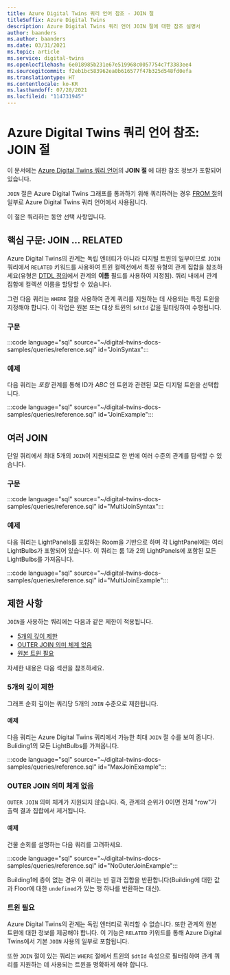 ```yaml
---
title: Azure Digital Twins 쿼리 언어 참조 - JOIN 절
titleSuffix: Azure Digital Twins
description: Azure Digital Twins 쿼리 언어 JOIN 절에 대한 참조 설명서
author: baanders
ms.author: baanders
ms.date: 03/31/2021
ms.topic: article
ms.service: digital-twins
ms.openlocfilehash: 6e018985b231e67e519968c0057754c7f3383ee4
ms.sourcegitcommit: f2eb1bc583962ea0b616577f47b325d548fd0efa
ms.translationtype: HT
ms.contentlocale: ko-KR
ms.lasthandoff: 07/28/2021
ms.locfileid: "114731945"
---
```

# <a name="azure-digital-twins-query-language-reference-join-clause"></a>Azure Digital Twins 쿼리 언어 참조: JOIN 절

이 문서에는 [Azure Digital Twins 쿼리 언어](concepts-query-language.md)의 **JOIN 절** 에 대한 참조 정보가 포함되어 있습니다.

`JOIN` 절은 Azure Digital Twins 그래프를 통과하기 위해 쿼리하려는 경우 [FROM 절](reference-query-clause-from.md)의 일부로 Azure Digital Twins 쿼리 언어에서 사용됩니다.

이 절은 쿼리하는 동안 선택 사항입니다.

## <a name="core-syntax-join--related"></a>핵심 구문: JOIN ... RELATED 
Azure Digital Twins의 관계는 독립 엔터티가 아니라 디지털 트윈의 일부이므로 `JOIN` 쿼리에서 `RELATED` 키워드를 사용하여 트윈 컬렉션에서 특정 유형의 관계 집합을 참조하세요(유형은 [DTDL 정의](concepts-models.md#basic-relationship-example)에서 관계의 **이름** 필드를 사용하여 지정됨). 쿼리 내에서 관계 집합에 컬렉션 이름을 할당할 수 있습니다.

그런 다음 쿼리는 `WHERE` 절을 사용하여 관계 쿼리를 지원하는 데 사용되는 특정 트윈을 지정해야 합니다. 이 작업은 원본 또는 대상 트윈의 `$dtId` 값을 필터링하여 수행됩니다.

### <a name="syntax"></a>구문

:::code language="sql" source="~/digital-twins-docs-samples/queries/reference.sql" id="JoinSyntax":::

### <a name="example"></a>예제

다음 쿼리는 *포함* 관계를 통해 ID가 *ABC* 인 트윈과 관련된 모든 디지털 트윈을 선택합니다.

:::code language="sql" source="~/digital-twins-docs-samples/queries/reference.sql" id="JoinExample":::

## <a name="multiple-joins"></a>여러 JOIN

단일 쿼리에서 최대 5개의 `JOIN`이 지원되므로 한 번에 여러 수준의 관계를 탐색할 수 있습니다.

### <a name="syntax"></a>구문

:::code language="sql" source="~/digital-twins-docs-samples/queries/reference.sql" id="MultiJoinSyntax":::

### <a name="example"></a>예제

다음 쿼리는 LightPanels를 포함하는 Room을 기반으로 하며 각 LightPanel에는 여러 LightBulbs가 포함되어 있습니다. 이 쿼리는 룸 1과 2의 LightPanels에 포함된 모든 LightBulbs를 가져옵니다.

:::code language="sql" source="~/digital-twins-docs-samples/queries/reference.sql" id="MultiJoinExample":::

## <a name="limitations"></a>제한 사항

`JOIN`을 사용하는 쿼리에는 다음과 같은 제한이 적용됩니다.
* [5개의 깊이 제한](#depth-limit-of-five)
* [OUTER JOIN 의미 체계 없음](#no-outer-join-semantics)
* [원본 트윈 필요](#twins-required)

자세한 내용은 다음 섹션을 참조하세요.

### <a name="depth-limit-of-five"></a>5개의 깊이 제한

그래프 순회 깊이는 쿼리당 5개의 `JOIN` 수준으로 제한됩니다.

#### <a name="example"></a>예제

다음 쿼리는 Azure Digital Twins 쿼리에서 가능한 최대 `JOIN` 절 수를 보여 줍니다. Buliding1의 모든 LightBulbs를 가져옵니다.

:::code language="sql" source="~/digital-twins-docs-samples/queries/reference.sql" id="MaxJoinExample":::

### <a name="no-outer-join-semantics"></a>OUTER JOIN 의미 체계 없음

`OUTER JOIN` 의미 체계가 지원되지 않습니다. 즉, 관계의 순위가 0이면 전체 "row"가 출력 결과 집합에서 제거됩니다.

#### <a name="example"></a>예제

건물 순회를 설명하는 다음 쿼리를 고려하세요.

:::code language="sql" source="~/digital-twins-docs-samples/queries/reference.sql" id="NoOuterJoinExample":::

Building1에 층이 없는 경우 이 쿼리는 빈 결과 집합을 반환합니다(Building에 대한 값과 Floor에 대한 `undefined`가 있는 행 하나를 반환하는 대신).

### <a name="twins-required"></a>트윈 필요

Azure Digital Twins의 관계는 독립 엔터티로 쿼리할 수 없습니다. 또한 관계의 원본 트윈에 대한 정보를 제공해야 합니다. 이 기능은 `RELATED` 키워드를 통해 Azure Digital Twins에서 기본 `JOIN` 사용의 일부로 포함됩니다. 

또한 `JOIN` 절이 있는 쿼리는 `WHERE` 절에서 트윈의 `$dtId` 속성으로 필터링하여 관계 쿼리를 지원하는 데 사용되는 트윈을 명확하게 해야 합니다.